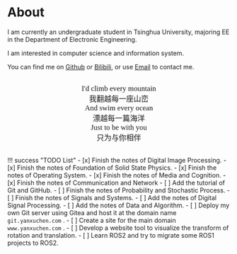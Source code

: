 # About

I am currently an undergraduate student in Tsinghua University, majoring EE in the Department of Electronic Engineering.

I am interested in computer science and information system.

You can find me on [Github](https://github.com/DerrickMarcus) or [Bilibili](https://space.bilibili.com/627449965), or use [Email](mailto:blog@yanxuchen.com) to contact me.

<div class="admonition example" style="text-align: center; font-family: LXGW WenKai GB Screen; font-size: 1.2em; padding: 1em;">
    I'd climb every mountain<br>
    我翻越每一座山峦<br>
    And swim every ocean<br>
    漂越每一篇海洋<br>
    Just to be with you<br>
    只为与你相伴
</div>

!!! success "TODO List"
    - [x] Finish the notes of Digital Image Processing.
    - [x] Finish the notes of Foundation of Solid State Physics.
    - [x] Finish the notes of Operating System.
    - [x] Finish the notes of Media and Cognition.
    - [x] Finish the notes of Communication and Network
    - [ ] Add the tutorial of Git and GitHub.
    - [ ] Finish the notes of Probability and Stochastic Process.
    - [ ] Finish the notes of Signals and Systems.
    - [ ] Add the notes of Digital Signal Processing.
    - [ ] Add the notes of Data and Algorithm.
    - [ ] Deploy my own Git server using Gitea and host it at the domain name `git.yanxuchen.com` .
    - [ ] Create a site for the main domain `www.yanxuchen.com` .
    - [ ] Develop a website tool to visualize the transform of rotation and translation.
    - [ ] Learn ROS2 and try to migrate some ROS1 projects to ROS2.

